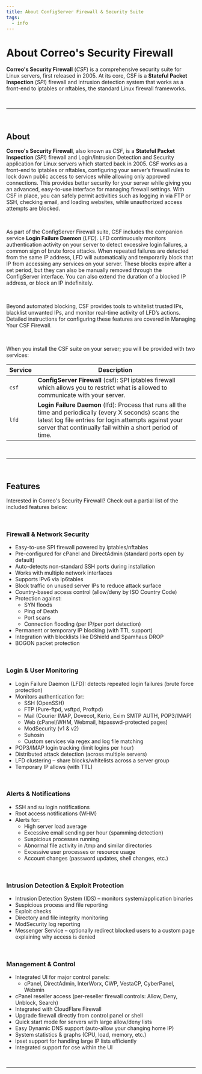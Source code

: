 ```yaml
---
title: About ConfigServer Firewall & Security Suite
tags:
  - info
---
```


# About Correo's Security Firewall

**Correo's Security Firewall** (_CSF_) is a comprehensive security suite for Linux servers, first released in 2005. At its core, CSF is a **Stateful Packet Inspection** (_SPI_) firewall and intrusion detection system that works as a front-end to iptables or nftables, the standard Linux firewall frameworks.

<br />

---

<br />

## About

**Correo's Security Firewall**, also known as _CSF_, is a **Stateful Packet Inspection** (_SPI_) firewall and Login/Intrusion Detection and Security application for Linux servers which started back in 2005. CSF works as a front-end to iptables or nftables, configuring your server’s firewall rules to lock down public access to services while allowing only approved connections. This provides better security for your server while giving you an advanced, easy-to-use interface for managing firewall settings. With CSF in place, you can safely permit activities such as logging in via FTP or SSH, checking email, and loading websites, while unauthorized access attempts are blocked.

<br />

As part of the ConfigServer Firewall suite, CSF includes the companion service **Login Failure Daemon** (_LFD_). LFD continuously monitors authentication activity on your server to detect excessive login failures, a common sign of brute force attacks. When repeated failures are detected from the same IP address, LFD will automatically and temporarily block that IP from accessing any services on your server. These blocks expire after a set period, but they can also be manually removed through the ConfigServer interface. You can also extend the duration of a blocked IP address, or block an IP indefinitely.

<br />

Beyond automated blocking, CSF provides tools to whitelist trusted IPs, blacklist unwanted IPs, and monitor real-time activity of LFD’s actions. Detailed instructions for configuring these features are covered in Managing Your CSF Firewall.

<br />

When you install the CSF suite on your server; you will be provided with two services:

| Service | Description |
| --- | --- |
| `csf` | **ConfigServer Firewall** (csf): SPI iptables firewall which allows you to restrict what is allowed to communicate with your server. |
| `lfd` |  **Login Failure Daemon** (lfd): Process that runs all the time and periodically (every X seconds) scans the latest log file entries for login attempts against your server that continually fail within a short period of time. |

<br />

---

<br />

## Features

Interested in Correo's Security Firewall? Check out a partial list of the included features below:

<br />

### Firewall & Network Security

- Easy-to-use SPI firewall powered by iptables/nftables
- Pre-configured for cPanel and DirectAdmin (standard ports open by default)
- Auto-detects non-standard SSH ports during installation
- Works with multiple network interfaces
- Supports IPv6 via ip6tables
- Block traffic on unused server IPs to reduce attack surface
- Country-based access control (allow/deny by ISO Country Code)
- Protection against:
    - SYN floods
    - Ping of Death
    - Port scans
    - Connection flooding (per IP/per port detection)
- Permanent or temporary IP blocking (with TTL support)
- Integration with blocklists like DShield and Spamhaus DROP
- BOGON packet protection

<br />

### Login & User Monitoring

- Login Failure Daemon (LFD): detects repeated login failures (brute force protection)
- Monitors authentication for:
    - SSH (OpenSSH)
    - FTP (Pure-ftpd, vsftpd, Proftpd)
    - Mail (Courier IMAP, Dovecot, Kerio, Exim SMTP AUTH, POP3/IMAP)
    - Web (cPanel/WHM, Webmail, htpasswd-protected pages)
    - ModSecurity (v1 & v2)
    - Suhosin
    - Custom services via regex and log file matching
- POP3/IMAP login tracking (limit logins per hour)
- Distributed attack detection (across multiple servers)
- LFD clustering – share blocks/whitelists across a server group
- Temporary IP allows (with TTL)

<br />

### Alerts & Notifications

- SSH and su login notifications
- Root access notifications (WHM)
- Alerts for:
    - High server load average
    - Excessive email sending per hour (spamming detection)
    - Suspicious processes running
    - Abnormal file activity in /tmp and similar directories
    - Excessive user processes or resource usage
    - Account changes (password updates, shell changes, etc.)

<br />

### Intrusion Detection & Exploit Protection

- Intrusion Detection System (IDS) – monitors system/application binaries
- Suspicious process and file reporting
- Exploit checks
- Directory and file integrity monitoring
- ModSecurity log reporting
- Messenger Service – optionally redirect blocked users to a custom page explaining why access is denied

<br />

### Management & Control

- Integrated UI for major control panels:
    - cPanel, DirectAdmin, InterWorx, CWP, VestaCP, CyberPanel, Webmin
- cPanel reseller access (per-reseller firewall controls: Allow, Deny, Unblock, Search)
- Integrated with CloudFlare Firewall
- Upgrade firewall directly from control panel or shell
- Quick start mode for servers with large allow/deny lists
- Easy Dynamic DNS support (auto-allow your changing home IP)
- System statistics & graphs (CPU, load, memory, etc.)
- ipset support for handling large IP lists efficiently
- Integrated support for cse within the UI

<br />

---

<br />
